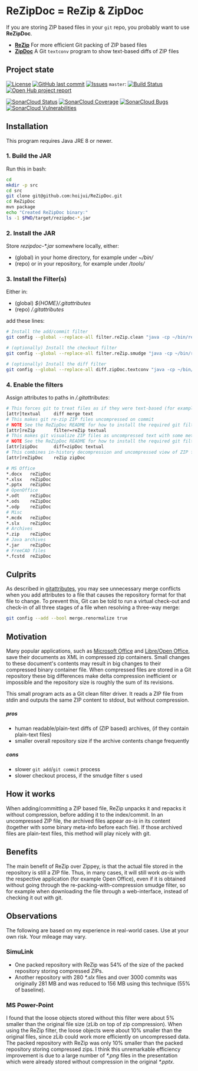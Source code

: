 # ReZipDoc = ReZip & ZipDoc

If you are storing ZIP based files in your `git` repo,
you probably want to use __ReZipDoc__.

* [__ReZip__](https://github.com/costerwi/rezip)
  For more efficient Git packing of ZIP based files
* [__ZipDoc__](https://github.com/costerwi/zipdoc)
  A Git `textconv` program to show text-based diffs of ZIP files

## Project state

[![License](https://img.shields.io/badge/license-GPL%203-orange.svg)](https://www.gnu.org/licenses/gpl-3.0.en.html)
[![GitHub last commit](https://img.shields.io/github/last-commit/hoijui/ReZipDoc.svg)](https://github.com/hoijui/ReZipDoc)
[![Issues](https://img.shields.io/badge/issues-GitHub-57f.svg)](https://github.com/hoijui/ReZipDoc/issues)
`master`:
[![Build Status](https://travis-ci.org/hoijui/ReZipDoc.svg?branch=master)](https://travis-ci.org/hoijui/ReZipDoc)
[![Open Hub project report](https://www.openhub.net/p/ReZipDoc/widgets/project_thin_badge.gif)](https://www.openhub.net/p/ReZipDoc?ref=sample)

[![SonarCloud Status](https://sonarcloud.io/api/project_badges/measure?project=io.github.hoijui.rezipdoc:rezipdoc&metric=alert_status)](https://sonarcloud.io/dashboard?id=io.github.hoijui.rezipdoc:rezipdoc) 
[![SonarCloud Coverage](https://sonarcloud.io/api/project_badges/measure?project=io.github.hoijui.rezipdoc:rezipdoc&metric=coverage)](https://sonarcloud.io/component_measures/metric/coverage/list?id=io.github.hoijui.rezipdoc:rezipdoc)
[![SonarCloud Bugs](https://sonarcloud.io/api/project_badges/measure?project=io.github.hoijui.rezipdoc:rezipdoc&metric=bugs)](https://sonarcloud.io/component_measures/metric/reliability_rating/list?id=io.github.hoijui.rezipdoc:rezipdoc)
[![SonarCloud Vulnerabilities](https://sonarcloud.io/api/project_badges/measure?project=io.github.hoijui.rezipdoc:rezipdoc&metric=vulnerabilities)](https://sonarcloud.io/component_measures/metric/security_rating/list?id=io.github.hoijui.rezipdoc:rezipdoc)

## Installation

This program requires Java JRE 8 or newer.

### 1. Build the JAR

Run this in bash:

```bash
cd
mkdir -p src
cd src
git clone git@github.com:hoijui/ReZipDoc.git
cd ReZipDoc
mvn package
echo "Created ReZipDoc binary:"
ls -1 $PWD/target/rezipdoc-*.jar
```

### 2. Install the JAR

Store _rezipdoc-\*.jar_ somewhere locally, either:

 * (global) in your home directory, for example under _~/bin/_
 * (repo) or in your repository, for example under _<repo-root>/tools/_

### 3. Install the Filter(s)

Either in:

* (global) _${HOME}/.gitattributes_
* (repo) _<repo-root>/.gitattributes_

add these lines:

```bash
# Install the add/commit filter
git config --global --replace-all filter.reZip.clean "java -cp ~/bin/rezipdoc-*.jar io.github.hoijui.rezipdoc.ReZip"

# (optionally) Install the checkout filter
git config --global --replace-all filter.reZip.smudge "java -cp ~/bin/rezipdoc-*.jar io.github.hoijui.rezipdoc.ReZip"

# (optionally) Install the diff filter
git config --global --replace-all diff.zipDoc.textconv "java -cp ~/bin/rezipdoc-*.jar io.github.hoijui.rezipdoc.ZipDoc"
```

### 4. Enable the filters

Assign attributes to paths in _<repo-root>/.gitattributes_:

```bash
# This forces git to treat files as if they were text-based (for example in diffs)
[attr]textual     diff merge text
# This makes git re-zip ZIP files uncompressed on commit
# NOTE See the ReZipDoc README for how to install the required git filter
[attr]reZip       filter=reZip textual
# This makes git visualize ZIP files as uncompressed text with some meta info
# NOTE See the ReZipDoc README for how to install the required git filter
[attr]zipDoc      diff=zipDoc textual
# This combines in-history decompression and uncompressed view of ZIP files
[attr]reZipDoc    reZip zipDoc

# MS Office
*.docx   reZipDoc
*.xlsx   reZipDoc
*.pptx   reZipDoc
# OpenOffice
*.odt    reZipDoc
*.ods    reZipDoc
*.odp    reZipDoc
# Misc
*.mcdx   reZipDoc
*.slx    reZipDoc
# Archives
*.zip    reZipDoc
# Java archives
*.jar    reZipDoc
# FreeCAD files
*.fcstd  reZipDoc
```

## Culprits

As described in [gitattributes](http://git-scm.com/docs/gitattributes),
you may see unnecessary merge conflicts when you add attributes to a file that
causes the repository format for that file to change.
To prevent this, Git can be told to run a virtual check-out and check-in of all
three stages of a file when resolving a three-way merge:

```bash
git config --add --bool merge.renormalize true
```

## Motivation

Many popular applications, such as
[Microsoft Office](http://en.wikipedia.org/wiki/Office_Open_XML) and
[Libre/Open Office](http://en.wikipedia.org/wiki/OpenDocument),
save their documents as XML in compressed zip containers.
Small changes to these document's contents may result in big changes to their
compressed binary container file.
When compressed files are stored in a Git repository
these big differences make delta compression inefficient or impossible
and the repository size is roughly the sum of its revisions.

This small program acts as a Git clean filter driver.
It reads a ZIP file from stdin and outputs the same ZIP content to stdout,
but without compression.

##### pros

+ human readable/plain-text diffs of (ZIP based) archives,
  (if they contain plain-text files)
+ smaller overall repository size if the archive contents change frequently

##### cons

- slower `git add`/`git commit` process
- slower checkout process, if the smudge filter s used


## How it works

When adding/committing a ZIP based file,
ReZip unpacks it and repacks it without compression,
before adding it to the index/commit.
In an uncompressed ZIP file,
the archived files appear _as-is_ in its content
(together with some binary meta-info before each file).
If those archived files are plain-text files,
this method will play nicely with git.

## Benefits

The main benefit of ReZip over Zippey,
is that the actual file stored in the repository is still a ZIP file.
Thus, in many cases, it will still work _as-is_
with the respective application (for example Open Office),
even if it is obtained without going through
the re-packing-with-compression smudge filter,
so for example when downloading the file through a web-interface,
instead of checking it out with git.

## Observations

The following are based on my experience in real-world cases.
Use at your own risk.
Your mileage may vary.

### SimuLink

* One packed repository with ReZip was 54% of the size of the packed repository
  storing compressed ZIPs.
* Another repository with 280 _\*.slx_ files and over 3000 commits was originally 281 MB
  and was reduced to 156 MB using this technique (55% of baseline).

### MS Power-Point

I found that the loose objects stored without this filter were about 5% smaller
than the original file size (zLib on top of zip compression).
When using the ReZip filter, the loose objects were about 10% smaller than the
original files, since zLib could work more efficiently on uncompressed data.
The packed repository with ReZip was only 10% smaller than the packed repository
storing compressed zips.
I think this unremarkable efficiency improvement is due to a large number of
_\*.png_ files in the presentation which were already stored without compression
in the original _\*.pptx_.
